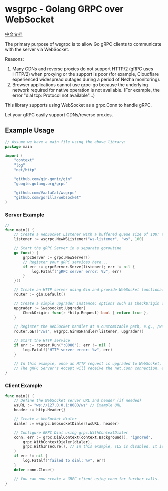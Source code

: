 # wsgrpc - Golang GRPC over WebSocket

[中文文档](./README.md)

The primary purpose of wsgrpc is to allow Go gRPC clients to communicate with the server via WebSocket.

Reasons:
1. Many CDNs and reverse proxies do not support HTTP/2 (gRPC uses HTTP/2) when proxying or the support is poor (for example, Cloudflare experienced widespread outages during a period of Nezha monitoring).
2. Browser applications cannot use grpc-go because the underlying network required for native operation is not available. (For example, the error "dial tcp: Protocol not available"...)

This library supports using WebSocket as a grpc.Conn to handle gRPC.

Let your gRPC easily support CDNs/reverse proxies.

## Example Usage

```go
// Assume we have a main file using the above library:
package main

import (
	"context"
	"log"
	"net/http"

	"github.com/gin-gonic/gin"
	"google.golang.org/grpc"

	"github.com/VaalaCat/wsgrpc"
	"github.com/gorilla/websocket"
)
```

### Server Example

```go
// 
func main() {
	// Create a WebSocket Listener with a buffered queue size of 100; the address and network type can be customized.
	listener := wsgrpc.NewWSListener("ws-listener", "ws", 100)

	// Start the gRPC Server in a separate goroutine
	go func() {
		grpcServer := grpc.NewServer()
		// Register your gRPC services here...
		if err := grpcServer.Serve(listener); err != nil {
			log.Fatalf("gRPC server error: %v", err)
		}
	}()

	// Create an HTTP server using Gin and provide WebSocket functionality on a specific path
	router := gin.Default()

	// Create a simple upgrader instance; options such as CheckOrigin can be customized as needed.
	upgrader := &websocket.Upgrader{
		CheckOrigin: func(r *http.Request) bool { return true },
	}

	// Register the WebSocket handler at a customizable path, e.g., /ws
	router.GET("/ws", wsgrpc.GinWSHandler(listener, upgrader))

	// Start the HTTP service
	if err := router.Run(":8080"); err != nil {
		log.Fatalf("HTTP server error: %v", err)
	}

	// In this example, once an HTTP request is upgraded to WebSocket, the connection is pushed into the listener.
	// The gRPC Server's Accept will receive the net.Conn connection, enabling the proxy of gRPC requests.
}
```

### Client Example

```go
func main() {
	// Define the WebSocket server URL and header (if needed)
	wsURL := "ws://127.0.0.1:8080/ws" // Example URL
	header := http.Header{}

	// Create a WebSocket dialer
	dialer := wsgrpc.WebsocketDialer(wsURL, header)

	// Configure GRPC Dial using grpc.WithContextDialer
	conn, err := grpc.DialContext(context.Background(), "ignored",
		grpc.WithContextDialer(dialer),
		grpc.WithInsecure(), // In this example, TLS is disabled. It is recommended to use secure connections in production.
	)
	if err != nil {
		log.Fatalf("failed to dial: %v", err)
	}
	defer conn.Close()

	// You can now create a GRPC client using conn for further calls.
}
```